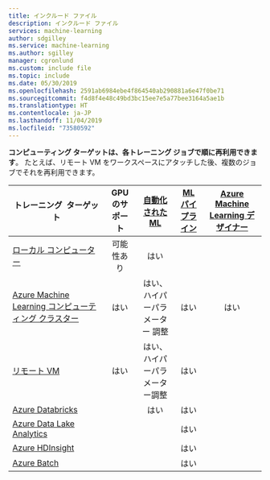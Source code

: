 ```yaml
---
title: インクルード ファイル
description: インクルード ファイル
services: machine-learning
author: sdgilley
ms.service: machine-learning
ms.author: sgilley
manager: cgronlund
ms.custom: include file
ms.topic: include
ms.date: 05/30/2019
ms.openlocfilehash: 2591ab6984ebe4f864540ab290881a6e47f0be71
ms.sourcegitcommit: f4d8f4e48c49bd3bc15ee7e5a77bee3164a5ae1b
ms.translationtype: HT
ms.contentlocale: ja-JP
ms.lasthandoff: 11/04/2019
ms.locfileid: "73580592"
---
```

**コンピューティング ターゲットは、各トレーニング ジョブで順に再利用できます**。 たとえば、リモート VM をワークスペースにアタッチした後、複数のジョブでそれを再利用できます。

|トレーニング &nbsp;ターゲット| GPU のサポート |[自動化された ML](../articles/machine-learning/service/concept-automated-ml.md) | [ML パイプライン](../articles/machine-learning/service/concept-ml-pipelines.md) | [Azure Machine Learning デザイナー](../articles/machine-learning/service/concept-designer.md)
|----|:----:|:----:|:----:|:----:|
|[ローカル コンピューター](../articles/machine-learning/service/how-to-set-up-training-targets.md#local)| 可能性あり | はい | &nbsp; | &nbsp; |
|[Azure Machine Learning コンピューティング クラスター](../articles/machine-learning/service/how-to-set-up-training-targets.md#amlcompute)| はい | はい、 <br/>ハイパーパラメーター&nbsp;調整 | はい | はい |
|[リモート VM](../articles/machine-learning/service/how-to-set-up-training-targets.md#vm) |はい | はい、 <br/>ハイパーパラメーター調整 | はい | &nbsp; |
|[Azure&nbsp;Databricks](../articles/machine-learning/service/how-to-create-your-first-pipeline.md#databricks)| &nbsp; | はい | はい | &nbsp; |
|[Azure Data Lake Analytics](../articles/machine-learning/service/how-to-create-your-first-pipeline.md#adla)| &nbsp; | &nbsp; | はい | &nbsp; |
|[Azure HDInsight](../articles/machine-learning/service/how-to-set-up-training-targets.md#hdinsight)| &nbsp; | &nbsp; | はい | &nbsp; |
|[Azure Batch](../articles/machine-learning/service/how-to-set-up-training-targets.md#azbatch)| &nbsp; | &nbsp; | はい | &nbsp; |
